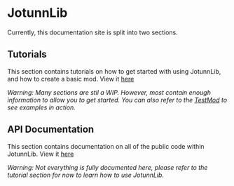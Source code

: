 # JotunnLib
Currently, this documentation site is split into two sections.

## Tutorials
This section contains tutorials on how to get started with using JotunnLib, and how to create a basic mod. View it [here](tutorials/intro.md)

_Warning: Many sections are stil a WIP. However, most contain enough information to allow you to get started. You can also refer to the [TestMod](https://github.com/jotunnlib/jotunnlib/tree/main/TestMod) to see examples in action._

## API Documentation
This section contains documentation on all of the public code within JotunnLib. View it [here](xref:JotunnLib)

_Warning: Not everything is fully documented here, please refer to the tutorial section for now to learn how to use JotunnLib._